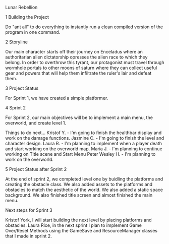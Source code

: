 Lunar Rebellion

1	Building the Project

Do "ant all" to do everything to instantly run a clean compiled version of the
program in one command.

2	Storyline

Our main character starts off their journey on Enceladus where an authoritarian
alien dictatorship opresses the alien race to which they belong. In order to
overthrow this tyrant, our protagonist must travel through wormhole portals to
other moons of saturn where they can collect useful gear and powers that will
help them infiltrate the ruler's lair and defeat them.

3 Project Status 

For Sprint 1, we have created a simple platformer. 

4 Sprint 2 

For Sprint 2, our main objectives will be to implement a main menu, the overworld, and create level 1. 

Things to do next...
Kristof Y. - I'm going to finish the healthbar display and work on the damage functions.
Jazmine C. - I'm going to finish the level and character design.
Laura R. - I'm planning to implement when a player death and start working on the overworld map.
Maria J. - I'm planning to continue working on Title scene and Start Menu
Peter Wesley H. - I'm planning to work on the overworld.

5 Project Status after Sprint 2

At the end of sprint 2, we completed level one by buidling the platforms and creating the obstacle class. We also added assets to the platforms and obstacles to match the aesthetic of the world. We also added a static space background. We also finished title screen and almost finished the main menu.  

Next steps for Sprint 3

Kristof York, I will start building the next level by placing platforms and obstacles.
Laura Rice, in the next sprint I plan to implement Game Over/Reset Methods using the GameSave and ResourceManager classes that I made in sprint 2.  
